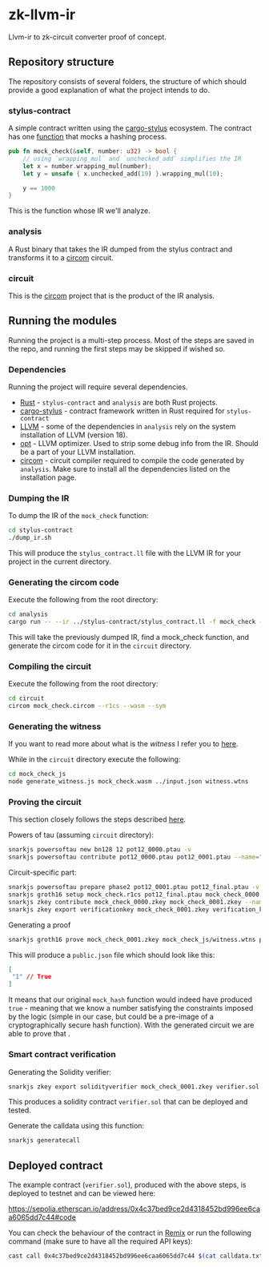 # zk-llvm-ir
Llvm-ir to zk-circuit converter proof of concept. 

## Repository structure
The repository consists of several folders, the structure of which should provide a good explanation of what the project intends to do.

### stylus-contract
A simple contract written using the [cargo-stylus](https://github.com/OffchainLabs/cargo-stylus) ecosystem.
The contract has one [function](./stylus-contract/src/lib.rs) that mocks a hashing process.

```rust
pub fn mock_check(&self, number: u32) -> bool {
    // using `wrapping_mul` and `unchecked_add` simplifies the IR
    let x = number.wrapping_mul(number);
    let y = unsafe { x.unchecked_add(19) }.wrapping_mul(10);

    y == 1000
}
```
This is the function whose IR we'll analyze. 

### analysis
A Rust binary that takes the IR dumped from the stylus contract and transforms it to a [circom](https://docs.circom.io/) circuit.

### circuit
This is the [circom](https://docs.circom.io/) project that is the product of the IR analysis.

## Running the modules

Running the project is a multi-step process. Most of the steps are saved in the repo, and running the first steps may be skipped if wished so.

### Dependencies

Running the project will require several dependencies. 

- [Rust](https://www.rust-lang.org/) - `stylus-contract` and `analysis` are both Rust projects.
- [cargo-stylus](https://github.com/OffchainLabs/cargo-stylus?tab=readme-ov-file#installing-with-cargo) - contract framework written in Rust required for `stylus-contract`
- [LLVM](https://llvm.org/docs/GettingStarted.html) - some of the dependencies in `analysis` rely on the system installation of LLVM (version 18).
- [opt](https://llvm.org/docs/CommandGuide/opt.html) - LLVM optimizer. Used to strip some debug info from the IR. Should be a part of your LLVM installation.
- [circom](https://docs.circom.io/getting-started/installation/) - circuit compiler required to compile the code generated by `analysis`. Make sure to install all the dependencies listed on the installation page.

### Dumping the IR

To dump the IR of the `mock_check` function:
```bash
cd stylus-contract
./dump_ir.sh
```
This will produce the `stylus_contract.ll` file with the LLVM IR for your project in the current directory.

### Generating the circom code 

Execute the following from the root directory:
```bash
cd analysis
cargo run -- --ir ../stylus-contract/stylus_contract.ll -f mock_check -o ../circuit/mock_check.circom
```
This will take the previously dumped IR, find a mock_check function, and generate the circom code for it in the `circuit` directory.

### Compiling the circuit

Execute the following from the root directory:
```bash
cd circuit
circom mock_check.circom --r1cs --wasm --sym
```

### Generating the witness

If you want to read more about what is the *witness* I refer you to [here](https://docs.circom.io/getting-started/computing-the-witness/#what-is-a-witness).

While in the `circuit` directory execute the following:
```bash
cd mock_check_js
node generate_witness.js mock_check.wasm ../input.json witness.wtns 
```

### Proving the circuit

This section closely follows the steps described [here](https://docs.circom.io/getting-started/proving-circuits/).

Powers of tau (assuming `circuit` directory):

```bash
snarkjs powersoftau new bn128 12 pot12_0000.ptau -v
snarkjs powersoftau contribute pot12_0000.ptau pot12_0001.ptau --name="first" -v
```

Circuit-specific part:

```bash
snarkjs powersoftau prepare phase2 pot12_0001.ptau pot12_final.ptau -v
snarkjs groth16 setup mock_check.r1cs pot12_final.ptau mock_check_0000.zkey
snarkjs zkey contribute mock_check_0000.zkey mock_check_0001.zkey --name="somename" -v
snarkjs zkey export verificationkey mock_check_0001.zkey verification_key.json
```

Generating a proof

```bash
snarkjs groth16 prove mock_check_0001.zkey mock_check_js/witness.wtns proof.json public.json
```

This will produce a `public.json` file which should look like this:

```json
[
 "1" // True
]
```

It means that our original `mock_hash` function would indeed have produced `true` - meaning that we know a number satisfying the constraints imposed by the logic (simple in our case, but could be a pre-image of a cryptographically secure hash function). With the generated circuit we are able to prove that .


### Smart contract verification

Generating the Solidity verifier:

```bash
snarkjs zkey export solidityverifier mock_check_0001.zkey verifier.sol
```
This produces a solidity contract `verifier.sol` that can be deployed and tested.

Generate the calldata using this function:

```bash
snarkjs generatecall
```

## Deployed contract

The example contract (`verifier.sol`), produced with the above steps, is deployed to testnet and can be viewed here:

https://sepolia.etherscan.io/address/0x4c37bed9ce2d4318452bd996ee6caa6065dd7c44#code

You can check the behaviour of the contract in [Remix](https://remix-project.org/?lang=en) or run the following command (make sure to have all the required API keys):

```bash
cast call 0x4c37bed9ce2d4318452bd996ee6caa6065dd7c44 $(cat calldata.txt) --rpc-url https://eth-sepolia.blastapi.io/your-key # or different rpc
```



